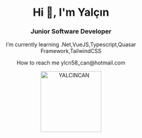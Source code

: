<h1 align="center">Hi 👋, I'm Yalçın</h1>
<h3 align="center">Junior Software Developer</h3>



<p align="center">I’m currently learning .Net,VueJS,Typescript,Quasar Framework,TailwindCSS</p>

<p align="center"> How to reach me ylcn58_can@hotmail.com</p>



<p align="center">
<img src="https://github-readme-stats.vercel.app/api/top-langs/?username=YALCINCAN&layout=compact&theme=tokyonight&count_private=true" alt="YALCINCAN" height="160" />
</p>
